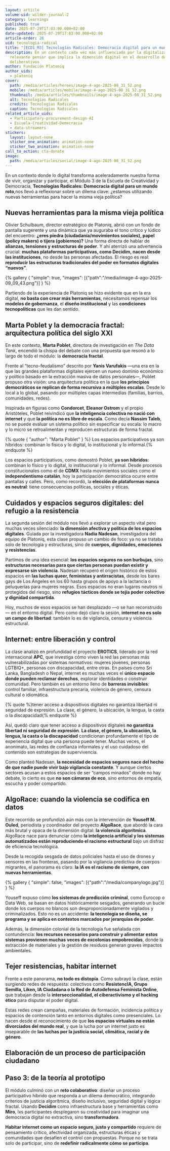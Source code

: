 ```yaml
---
layout: article
volume-uid: wilder-journal-2
category: learnings
published: true
date: 2025-07-29T17:03:00.000+02:00
date-updated: 2025-07-29T17:03:00.000+02:00
article-order: 26
uid: tecnologia-radical
title: "[ECD1_M3] Tecnologías Radicales: Democracia digital para un mundo roto"
description: En un contexto cada vez más influenciado por la digitalización, es
  relevante pensar que implica la dimensión digital en el desarrollo de procesos
  deliberativos
author: Fundación Platoniq
author_uids:
  - platoniq
cover:
  path: /media/articles/heroes/image-4-ago-2025-08_31_52.png
  mobile: /media/articles/mobile/image-4-ago-2025-08_31_52.png
  thumbnail: /media/articles/thumbnails/image-4-ago-2025-08_31_52.png
  alt: Tecnologías Radicales
  credits: Tecnologías Radicales
  caption: Tecnologías Radicales
related_article_uids:
  - Participatory-procurement-design-AI
  - Escuela-Creatividad-Democracia
  - data-streamers
stickers:
  layout: layout-none
  sticker_one_animation: animation-none
  sticker_two_animation: animation-none
call_to_action: cta-donate
image:
  path: /media/articles/social/image-4-ago-2025-08_31_52.png
---
```

En un contexto donde lo digital transforma aceleradamente nuestra forma de vivir, organizar y participar, el Módulo 3 de la Escuela de Creatividad y Democracia, **Tecnologías Radicales: Democracia digital para un mundo roto**,nos llevó a reflexionar sobre un dilema clave: ¿estamos utilizando nuevas herramientas para hacer la misma vieja política?

## **Nuevas herramientas para la misma vieja política**

Olivier Schulbaum, director estratégico de Platoniq, abrió con un fondo de pantalla sugerente y una dinámica que ya auguraba el tono crítico y lúdico del encuentro: **¿eres piedra (ciudadanía/movimientos sociales), papel (policy makers) o tijera (gobiernos)?** Una forma directa de hablar de **alianzas, tensiones y estructuras de poder**. Y ahí aterrizó una advertencia crucial: **muchas plataformas participativas, como Decidim, nacen desde las instituciones**, no desde las personas afectadas. El riesgo es real: **reproducir las estructuras tradicionales del poder en formatos digitales “nuevos”**.

{% gallery { "simple": true, "images": [{"path":"/media/image-4-ago-2025-09_09_43.png"}] } %}

Partiendo de la experiencia de Platoniq se hizo evidente que en la era digital, **no basta con crear más herramientas**, necesitamos repensar los **modelos de gobernanza**, el **diseño institucional** y las **condiciones tecnopolíticas** que les dan sentido.

## **Marta Poblet y la democracia fractal: arquitectura política del siglo XXI**

En este contexto, **Marta Poblet**, directora de investigación en *The Data Tank*, encendió la chispa del debate con una propuesta que resonó a lo largo de todo el módulo: la **democracia fractal**.

Frente al “tecno-feudalismo” descrito por **Yanis Varufakis** —una era en la que las grandes plataformas digitales ejercen un nuevo dominio económico y político basado en la extracción masiva de datos personales—, Poblet propuso otra visión: una arquitectura política en la que **los principios democráticos se replican de forma recursiva a múltiples escalas**. Desde lo local a lo global, pasando por múltiples capas intermedias (familias, barrios, comunidades, redes).

Inspirada en figuras como **Condorcet**, **Eleanor Ostrom** y el propio Aristóteles, Poblet reivindicó que **la inteligencia colectiva no nació con internet** y que **la política no es libre de escala**. Como decía **Nassim Taleb**, no se puede evaluar un sistema político sin especificar su escala: lo macro y lo micro se retroalimentan y reproducen estructuras de forma fractal.

{% quote { "author": "Marta Poblet" } %} Los espacios participativos ya son híbridos: combinan lo físico y lo digital, lo institucional y lo informal.{% endquote %}

Los espacios participativos, como demostró Poblet, **ya son híbridos**: combinan lo físico y lo digital, lo institucional y lo informal. Desde procesos constitucionales como el de **CDMX** hasta movimientos sociales como el **independentismo catalán**, hoy la participación democrática ocurre entre pantallas y calles. Pero, como recordó, la **elección de plataformas nunca es neutral**: tiene consecuencias políticas, sociales y éticas.

## **Cuidados y espacios seguros digitales: del refugio a la resistencia**

La segunda sesión del módulo nos llevó a explorar un aspecto vital pero muchas veces silenciado: **la dimensión afectiva y política de los espacios digitales**. Guiada por la investigadora **Nadia Nadesan**, investigadora del equipo de Platoniq, esta clase propuso un cambio de foco: ya no se trataba solo de tecnología y estructuras, sino de **cuerpos, dignidades, emociones y resistencias**.

Partimos de una idea esencial: **los espacios seguros no son burbujas**, sino **estructuras necesarias para que ciertas personas puedan existir y expresarse sin violencia**. Nadesan recuperó el origen histórico de estos espacios en **las luchas queer, feministas y antirracistas**, desde los bares gays de Los Ángeles en los 60 hasta grupos de apoyo a la lactancia o peluquerías para mujeres negras. Esos espacios no eran lugares neutros ni protegidos del riesgo, sino **refugios tácticos donde se tejía poder colectivo y dignidad compartida**.

Hoy, muchos de esos espacios se han desplazado —o se han reconstruido— en el entorno digital. Pero como dejó claro la sesión, **internet no es solo un campo de libertad**: también lo es de vigilancia, censura y violencia estructural.

## **Internet: entre liberación y control**

La clase analizó en profundidad el proyecto **EROTICS**, liderado por la red internacional **APC**, que investiga cómo viven la red las personas más vulnerabilizadas por sistemas normativos: mujeres jóvenes, personas LGTBIQ+, personas con discapacidad, entre otras. En países como Sri Lanka, Bangladesh o Nepal, internet es muchas veces el **único espacio donde pueden reclamar derechos**, explorar identidades o construir comunidad. Pero también es un entorno lleno de **barreras invisibles**: control familiar, infraestructura precaria, violencia de género, censura cultural o idiomática.

{% quote %}tener acceso a dispositivos digitales no garantiza libertad ni seguridad de expresión. La clase, el género, la ubicación, la lengua, la casta o la discapacidad{% endquote %}

Así, quedó claro que tener acceso a dispositivos digitales **no garantiza libertad ni seguridad de expresión**. **La clase, el género, la ubicación, la lengua, la casta o la discapacidad** condicionan profundamente el tipo de experiencia digital que una persona puede tener. Muchas veces, el anonimato, las redes de confianza informales y el uso cuidadoso del contenido son estrategias de supervivencia.

Como planteó Nadesan, **la necesidad de espacios seguros nace del hecho de que nadie puede vivir bajo vigilancia constante**. Y aunque ciertos sectores acusan a estos espacios de ser “campos minados” donde no hay debate, lo cierto es que **no son cámaras de eco**, sino entornos de empatía, escucha y poder compartido.

## **AlgoRace: cuando la violencia se codifica en datos**

Este recorrido se profundizó aún más con la intervención de **Youseff M. Ouled**, periodista y coordinador del proyecto **AlgoRace**, que abordó la cara más brutal y opaca de la dimensión digital: **la violencia algorítmica**. AlgoRace nace para denunciar cómo **la inteligencia artificial y los sistemas automatizados están reproduciendo el racismo estructural** bajo un disfraz de eficiencia tecnológica.

Desde la recogida sesgada de datos policiales hasta el uso de drones y sensores en las fronteras, pasando por la vigilancia predictiva de cuerpos migrantes, el panorama es claro: **la IA es el racismo de siempre, con nuevas herramientas**.

{% gallery { "simple": false, "images": [{"path":"/media/companylogo.jpg"}] } %}

Youseff expuso cómo **los sistemas de predicción criminal**, como Eurocop o Data Web, se basan en datos históricamente sesgados, generando un bucle donde los cuerpos no blancos son desproporcionadamente vigilados y criminalizados. Esto no es un accidente: **la tecnología se diseña, se programa y se aplica en contextos marcados por jerarquías de poder**.

Además, la dimensión colonial de la tecnología fue señalada con contundencia: **los recursos necesarios para construir y alimentar estos sistemas provienen muchas veces de excolonias empobrecidas**, donde la extracción de materiales y la gestión de residuos generan graves impactos ambientales.

## **Tejer resistencias, habitar internet**

Frente a este panorama, **no todo es distopía**. Como subrayó la clase, están surgiendo redes de respuesta: colectivos como **ResistencIA, Grupo Semilla, Liken, IA Ciudadana o la Red de Autodefensa Feminista Online**, que trabajan desde la **interseccionalidad, el ciberactivismo y el hacking ético** para disputar el poder digital.

Estas redes crean campañas, materiales de formación, incidencia política y espacios de contención tanto en entornos digitales como presenciales. Lo hacen desde el reconocimiento de que **los espacios virtuales no están divorciados del mundo real**, y que la lucha por un internet justo es inseparable de **las luchas por la justicia social, climática, racial y de género**.

## **Elaboración de un proceso de participación ciudadano**

## **Paso 3: de la teoría al prototipo**

El módulo culminó con un **reto colaborativo**: diseñar un proceso participativo híbrido que responda a un dilema democrático, integrando criterios de justicia algorítmica, diseño inclusivo, seguridad digital y lógica fractal. Usando **Decidim** como infraestructura base y herramientas como **Miro**, lxs participantes desplegaron su creatividad para imaginar una democracia digital no extractiva, sino **transformadora**.

**Habitar internet como un espacio seguro, justo y compartido** requiere de pensamiento crítico, afectividad organizada, estructuras éticas y comunidades que desafíen el control con propuestas. Porque no se trata solo de participar, sino de **redefinir radicalmente cómo se participa**.
